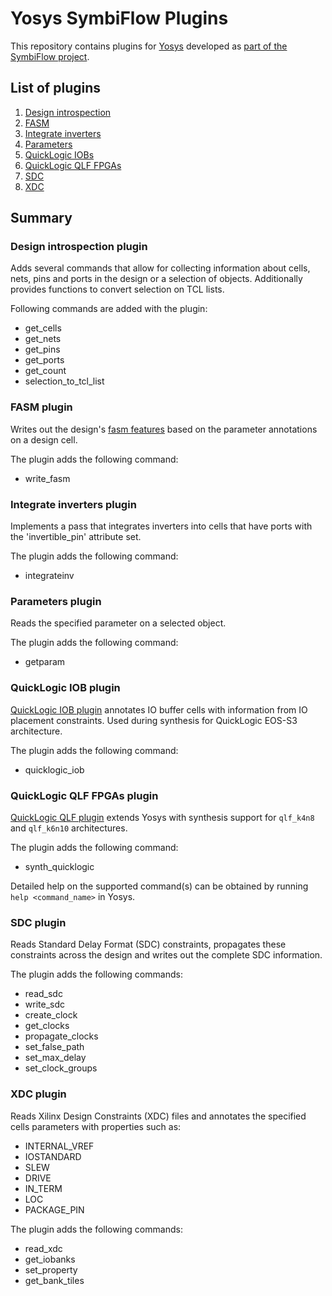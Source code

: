 # Yosys SymbiFlow Plugins

This repository contains plugins for
[Yosys](https://github.com/YosysHQ/yosys.git) developed as
[part of the SymbiFlow project](https://symbiflow.github.io).

## List of plugins
1. [Design introspection](#design-introspection-plugin)
2. [FASM](#fasm-plugin)
3. [Integrate inverters](#integrate-inverters-plugin)
4. [Parameters](#parameters-plugin)
5. [QuickLogic IOBs](#quicklogic-iob-plugin)
6. [QuickLogic QLF FPGAs](#quicklogic-qlf-plugin)
7. [SDC](#sdc-plugin)
8. [XDC](#xdc-plugin)

## Summary

### Design introspection plugin

Adds several commands that allow for collecting information about cells, nets, pins and ports in the design or a selection of objects.
Additionally provides functions to convert selection on TCL lists.

Following commands are added with the plugin:
* get_cells
* get_nets
* get_pins
* get_ports
* get_count
* selection_to_tcl_list

### FASM plugin

Writes out the design's [fasm features](https://symbiflow.readthedocs.io/en/latest/fasm/docs/specification.html) based on the parameter annotations on a design cell.

The plugin adds the following command:
* write_fasm

### Integrate inverters plugin

Implements a pass that integrates inverters into cells that have ports with the 'invertible_pin' attribute set.

The plugin adds the following command:
* integrateinv

### Parameters plugin

Reads the specified parameter on a selected object.

The plugin adds the following command:
* getparam

### QuickLogic IOB plugin

[QuickLogic IOB plugin](./ql-iob-plugin/) annotates IO buffer cells with information from IO placement constraints. Used during synthesis for QuickLogic EOS-S3 architecture.

The plugin adds the following command:
* quicklogic_iob

### QuickLogic QLF FPGAs plugin

[QuickLogic QLF plugin](./ql-qlf-plugin) extends Yosys with synthesis support for `qlf_k4n8` and `qlf_k6n10` architectures.

The plugin adds the following command:
* synth_quicklogic

Detailed help on the supported command(s) can be obtained by running `help <command_name>` in Yosys.

### SDC plugin

Reads Standard Delay Format (SDC) constraints, propagates these constraints across the design and writes out the complete SDC information.

The plugin adds the following commands:
* read_sdc
* write_sdc
* create_clock
* get_clocks
* propagate_clocks
* set_false_path
* set_max_delay
* set_clock_groups

### XDC plugin

Reads Xilinx Design Constraints (XDC) files and annotates the specified cells parameters with properties such as:
* INTERNAL_VREF
* IOSTANDARD
* SLEW
* DRIVE
* IN_TERM
* LOC
* PACKAGE_PIN 

The plugin adds the following commands:
* read_xdc
* get_iobanks
* set_property
* get_bank_tiles
